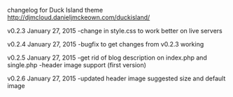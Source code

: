 changelog for Duck Island theme http://djmcloud.danieljmckeown.com/duckisland/

v0.2.3
January 27, 2015
-change in style.css to work better on live servers

v0.2.4
January 27, 2015
-bugfix to get changes from v0.2.3 working

v0.2.5
January 27, 2015
-get rid of blog description on index.php and single.php
-header image support (first version)

v0.2.6
January 27, 2015
-updated header image suggested size and default image
